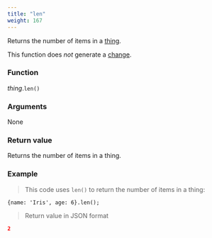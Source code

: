 ```yaml
---
title: "len"
weight: 167
---
```


Returns the number of items in a [thing](..).

This function does *not* generate a [change](../../../overview/changes).

### Function

*thing*.`len()`

### Arguments

None

### Return value

Returns the number of items in a thing.

### Example

> This code uses `len()` to return the number of items in a thing:

```thingsdb,json_response
{name: 'Iris', age: 6}.len();
```

> Return value in JSON format

```json
2
```
